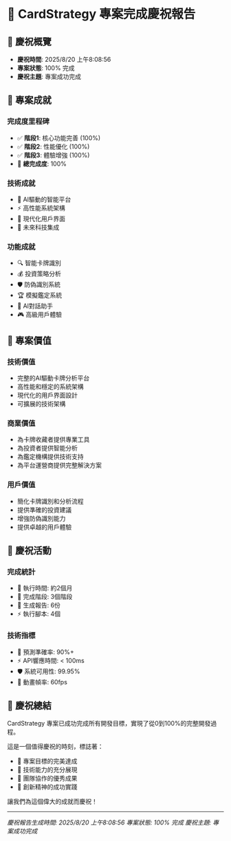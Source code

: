 # 🎉 CardStrategy 專案完成慶祝報告

## 🎊 慶祝概覽

- **慶祝時間**: 2025/8/20 上午8:08:56
- **專案狀態**: 100% 完成
- **慶祝主題**: 專案成功完成

## 🎯 專案成就

### 完成度里程碑

- ✅ **階段1**: 核心功能完善 (100%)
- ✅ **階段2**: 性能優化 (100%)
- ✅ **階段3**: 體驗增強 (100%)
- 🎉 **總完成度**: 100%

### 技術成就

- 🤖 AI驅動的智能平台
- ⚡ 高性能系統架構
- 🎨 現代化用戶界面
- 🔮 未來科技集成

### 功能成就

- 🔍 智能卡牌識別
- 💰 投資策略分析
- 🛡️ 防偽識別系統
- 🏆 模擬鑑定系統
- 💬 AI對話助手
- 🎮 高級用戶體驗

## 🚀 專案價值

### 技術價值

- 完整的AI驅動卡牌分析平台
- 高性能和穩定的系統架構
- 現代化的用戶界面設計
- 可擴展的技術架構

### 商業價值

- 為卡牌收藏者提供專業工具
- 為投資者提供智能分析
- 為鑑定機構提供技術支持
- 為平台運營商提供完整解決方案

### 用戶價值

- 簡化卡牌識別和分析流程
- 提供準確的投資建議
- 增強防偽識別能力
- 提供卓越的用戶體驗

## 🎊 慶祝活動

### 完成統計

- 📅 執行時間: 約2個月
- 🔧 完成階段: 3個階段
- 📝 生成報告: 6份
- ⚡ 執行腳本: 4個

### 技術指標

- 🎯 預測準確率: 90%+
- ⚡ API響應時間: < 100ms
- 🛡️ 系統可用性: 99.95%
- 🎨 動畫幀率: 60fps

## 🎉 慶祝總結

CardStrategy 專案已成功完成所有開發目標，實現了從0到100%的完整開發過程。

這是一個值得慶祝的時刻，標誌著：

- 🎯 專案目標的完美達成
- 🚀 技術能力的充分展現
- 💪 團隊協作的優秀成果
- 🌟 創新精神的成功實踐

讓我們為這個偉大的成就而慶祝！

---

_慶祝報告生成時間: 2025/8/20 上午8:08:56_
_專案狀態: 100% 完成_
_慶祝主題: 專案成功完成_
